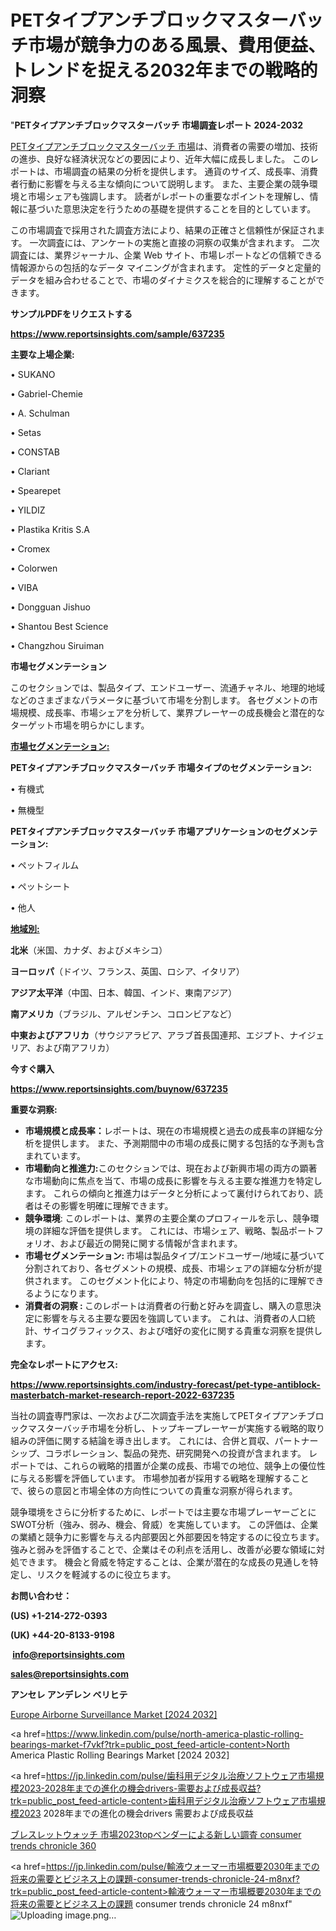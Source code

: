 # PETタイプアンチブロックマスターバッチ市場が競争力のある風景、費用便益、トレンドを捉える2032年までの戦略的洞察

"<strong>PETタイプアンチブロックマスターバッチ 市場調査レポート 2024-2032</strong>

<a href=https://www.reportsinsights.com/sample/637235>PETタイプアンチブロックマスターバッチ 市場</a>は、消費者の需要の増加、技術の進歩、良好な経済状況などの要因により、近年大幅に成長しました。 このレポートは、市場調査の結果の分析を提供します。 通貨のサイズ、成長率、消費者行動に影響を与える主な傾向について説明します。 また、主要企業の競争環境と市場シェアも強調します。 読者がレポートの重要なポイントを理解し、情報に基づいた意思決定を行うための基礎を提供することを目的としています。

この市場調査で採用された調査方法により、結果の正確さと信頼性が保証されます。 一次調査には、アンケートの実施と直接の洞察の収集が含まれます。 二次調査には、業界ジャーナル、企業 Web サイト、市場レポートなどの信頼できる情報源からの包括的なデータ マイニングが含まれます。 定性的データと定量的データを組み合わせることで、市場のダイナミクスを総合的に理解することができます。

<strong><b>サンプルPDFをリクエストする</b></strong>

<a href=https://www.reportsinsights.com/sample/637235><strong><u>https://www.reportsinsights.com/sample/637235</u></strong></a>

<strong>主要な上場企業:</strong>

• SUKANO

• Gabriel-Chemie

• A. Schulman

• Setas

• CONSTAB

• Clariant

• Spearepet

• YILDIZ

• Plastika Kritis S.A

• Cromex

• Colorwen

• VIBA

• Dongguan Jishuo

• Shantou Best Science

• Changzhou Siruiman

<strong>市場セグメンテーション</strong>

このセクションでは、製品タイプ、エンドユーザー、流通チャネル、地理的地域などのさまざまなパラメータに基づいて市場を分割します。 各セグメントの市場規模、成長率、市場シェアを分析して、業界プレーヤーの成長機会と潜在的なターゲット市場を明らかにします。

<strong><u>市場セグメンテーション</u></strong><strong><u>:</u></strong>

<strong>PETタイプアンチブロックマスターバッチ 市場タイプのセグメンテーション:</strong>

• 有機式

• 無機型

<strong>PETタイプアンチブロックマスターバッチ 市場アプリケーションのセグメンテーション:</strong>

• ペットフィルム

• ペットシート

• 他人

<strong><u>地域別</u></strong><strong><u>:</u></strong>

<strong>北米</strong>（米国、カナダ、およびメキシコ）

<strong>ヨーロッパ</strong>（ドイツ、フランス、英国、ロシア、イタリア）

<strong>アジア太平洋</strong>（中国、日本、韓国、インド、東南アジア）

<strong>南アメリカ</strong>（ブラジル、アルゼンチン、コロンビアなど）

<strong>中東およびアフリカ</strong>（サウジアラビア、アラブ首長国連邦、エジプト、ナイジェリア、および南アフリカ）

<strong>今すぐ購入</strong>

<a href=https://www.reportsinsights.com/buynow/637235><strong><u>https://www.reportsinsights.com/buynow/637235</u></strong></a>

<strong>重要な洞察:</strong>
<ul>
  <li><strong>市場規模と成長率：</strong>レポートは、現在の市場規模と過去の成長率の詳細な分析を提供します。 また、予測期間中の市場の成長に関する包括的な予測も含まれています。</li>
  <li><strong>市場動向と推進力:</strong>このセクションでは、現在および新興市場の両方の顕著な市場動向に焦点を当て、市場の成長に影響を与える主要な推進力を特定します。 これらの傾向と推進力はデータと分析によって裏付けられており、読者はその影響を明確に理解できます。</li>
  <li><strong>競争環境</strong>: このレポートは、業界の主要企業のプロフィールを示し、競争環境の詳細な評価を提供します。 これには、市場シェア、戦略、製品ポートフォリオ、および最近の開発に関する情報が含まれます。</li>
  <li><strong>市場セグメンテーション: </strong>市場は製品タイプ/エンドユーザー/地域に基づいて分割されており、各セグメントの規模、成長、市場シェアの詳細な分析が提供されます。 このセグメント化により、特定の市場動向を包括的に理解できるようになります。</li>
  <li><strong>消費者の洞察 : </strong>このレポートは消費者の行動と好みを調査し、購入の意思決定に影響を与える主要な要因を強調しています。 これは、消費者の人口統計、サイコグラフィックス、および嗜好の変化に関する貴重な洞察を提供します。</li>
</ul>
<strong>完全なレポートにアクセス:</strong>

<a href=https://www.reportsinsights.com/industry-forecast/pet-type-antiblock-masterbatch-market-research-report-2022-637235><strong><u><b>https://www.reportsinsights.com/industry-forecast/pet-type-antiblock-masterbatch-market-research-report-2022-637235</b></u></strong></a>

当社の調査専門家は、一次および二次調査手法を実施してPETタイプアンチブロックマスターバッチ市場を分析し、トップキープレーヤーが実施する戦略的取り組みの評価に関する結論を導き出します。 これには、合併と買収、パートナーシップ、コラボレーション、製品の発売、研究開発への投資が含まれます。 レポートでは、これらの戦略的措置が企業の成長、市場での地位、競争上の優位性に与える影響を評価しています。 市場参加者が採用する戦略を理解することで、彼らの意図と市場全体の方向性についての貴重な洞察が得られます。

競争環境をさらに分析するために、レポートでは主要な市場プレーヤーごとにSWOT分析（強み、弱み、機会、脅威）を実施しています。 この評価は、企業の業績と競争力に影響を与える内部要因と外部要因を特定するのに役立ちます。 強みと弱みを評価することで、企業はその利点を活用し、改善が必要な領域に対処できます。 機会と脅威を特定することは、企業が潜在的な成長の見通しを特定し、リスクを軽減するのに役立ちます。

<strong>お問い合わせ：</strong>

<strong>(US) +1-214-272-0393</strong>

<strong>(UK) +44-20-8133-9198</strong>

<strong> </strong><a href=info@reportsinsights.com><strong><u>info@reportsinsights.com</u></strong></a>

<a href=sales@reportsinsights.com><strong><u>sales@reportsinsights.com</u></strong></a>

<strong>アンセレ アンデレン ベリヒテ</strong>

<a href=https://www.linkedin.com/pulse/europe-airborne-surveillance-markets-trends-jkpke/>Europe Airborne Surveillance Market [2024 2032]</a>

<a href=https://www.linkedin.com/pulse/north-america-plastic-rolling-bearings-market-f7vkf?trk=public_post_feed-article-content>North America Plastic Rolling Bearings Market [2024 2032]</a>

<a href=https://jp.linkedin.com/pulse/歯科用デジタル治療ソフトウェア市場規模2023-2028年までの進化の機会drivers-需要および成長収益?trk=public_post_feed-article-content>歯科用デジタル治療ソフトウェア市場規模2023 2028年までの進化の機会drivers 需要および成長収益</a>

<a href=https://www.linkedin.com/pulse/ブレスレットウォッチ-市場2023topベンダーによる新しい調査-consumer-trends-chronicle-360/>ブレスレットウォッチ 市場2023topベンダーによる新しい調査 consumer trends chronicle 360</a>

<a href=https://jp.linkedin.com/pulse/輸液ウォーマー市場概要2030年までの将来の需要とビジネス上の課題-consumer-trends-chronicle-24-m8nxf?trk=public_post_feed-article-content>輸液ウォーマー市場概要2030年までの将来の需要とビジネス上の課題 consumer trends chronicle 24 m8nxf</a>"
![Uploading image.png…]()
